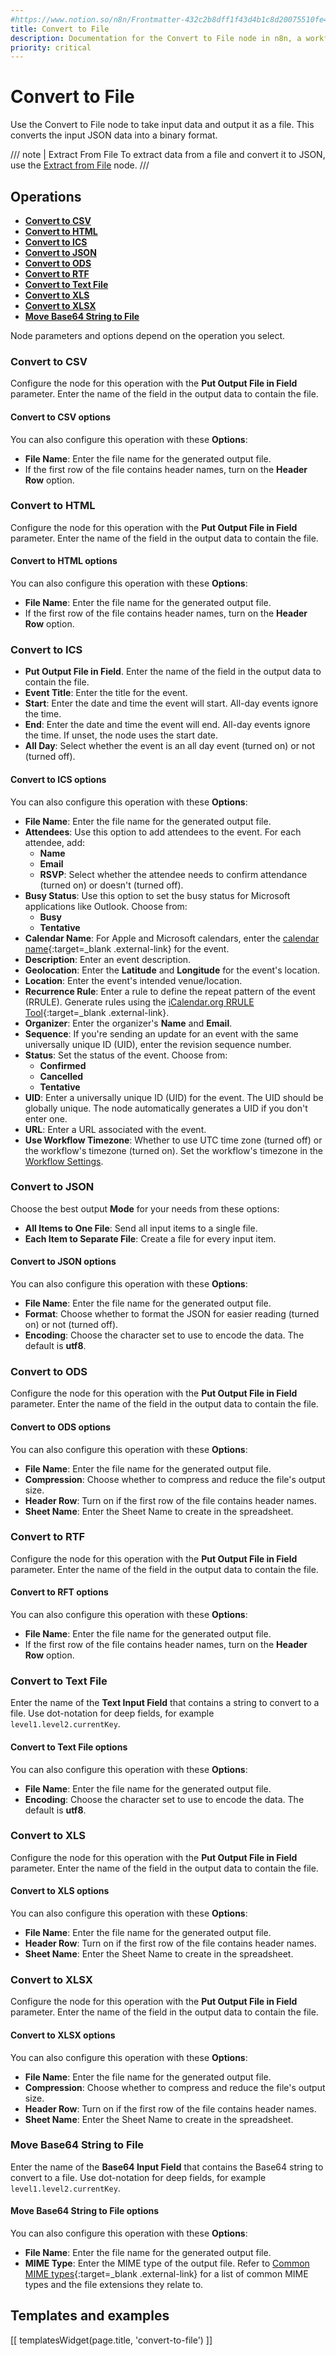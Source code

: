 ```yaml
---
#https://www.notion.so/n8n/Frontmatter-432c2b8dff1f43d4b1c8d20075510fe4
title: Convert to File
description: Documentation for the Convert to File node in n8n, a workflow automation platform. Includes guidance on usage, and links to examples.
priority: critical
---
```


# Convert to File

Use the Convert to File node to take input data and output it as a file. This converts the input JSON data into a binary format.

/// note | Extract From File
To extract data from a file and convert it to JSON, use the [Extract from File](/integrations/builtin/core-nodes/n8n-nodes-base.extractfromfile/) node.
///

## Operations

* [**Convert to CSV**](#convert-to-csv)
* [**Convert to HTML**](#convert-to-html)
* [**Convert to ICS**](#convert-to-ics)
* [**Convert to JSON**](#convert-to-json)
* [**Convert to ODS**](#convert-to-ods)
* [**Convert to RTF**](#convert-to-rtf)
* [**Convert to Text File**](#convert-to-text-file)
* [**Convert to XLS**](#convert-to-xls)
* [**Convert to XLSX**](#convert-to-xlsx)
* [**Move Base64 String to File**](#move-base64-string-to-file)

Node parameters and options depend on the operation you select.

### Convert to CSV

Configure the node for this operation with the **Put Output File in Field** parameter. Enter the name of the field in the output data to contain the file.

#### Convert to CSV options

You can also configure this operation with these **Options**:

* **File Name**: Enter the file name for the generated output file.
* If the first row of the file contains header names, turn on the **Header Row** option.

### Convert to HTML

Configure the node for this operation with the **Put Output File in Field** parameter. Enter the name of the field in the output data to contain the file.

#### Convert to HTML options

You can also configure this operation with these **Options**:

* **File Name**: Enter the file name for the generated output file.
* If the first row of the file contains header names, turn on the **Header Row** option.

### Convert to ICS

* **Put Output File in Field**. Enter the name of the field in the output data to contain the file.
* **Event Title**: Enter the title for the event.
* **Start**: Enter the date and time the event will start. All-day events ignore the time.
* **End**: Enter the date and time the event will end. All-day events ignore the time. If unset, the node uses the start date.
* **All Day**: Select whether the event is an all day event (turned on) or not (turned off).

#### Convert to ICS options

You can also configure this operation with these **Options**:

* **File Name**: Enter the file name for the generated output file.
* **Attendees**: Use this option to add attendees to the event. For each attendee, add:
	* **Name**
	* **Email**
	* **RSVP**: Select whether the attendee needs to confirm attendance (turned on) or doesn't (turned off).
* **Busy Status**: Use this option to set the busy status for Microsoft applications like Outlook. Choose from:
	* **Busy**
	* **Tentative**
* **Calendar Name**: For Apple and Microsoft calendars, enter the [calendar name](https://learn.microsoft.com/en-us/openspecs/exchange_server_protocols/ms-oxcical/1da58449-b97e-46bd-b018-a1ce576f3e6d){:target=_blank .external-link} for the event.
*  **Description**: Enter an event description.
* **Geolocation**: Enter the **Latitude** and **Longitude** for the event's location.
* **Location**: Enter the event's intended venue/location.
* **Recurrence Rule**: Enter a rule to define the repeat pattern of the event (RRULE). Generate rules using the [iCalendar.org RRULE Tool](https://icalendar.org/rrule-tool.html){:target=_blank .external-link}.
* **Organizer**: Enter the organizer's **Name** and **Email**.
* **Sequence**: If you're sending an update for an event with the same universally unique ID (UID), enter the revision sequence number.
* **Status**: Set the status of the event. Choose from:
	* **Confirmed**
	* **Cancelled**
	* **Tentative**
* **UID**: Enter a universally unique ID (UID) for the event. The UID should be globally unique. The node automatically generates a UID if you don't enter one.
* **URL**: Enter a URL associated with the event.
* **Use Workflow Timezone**: Whether to use UTC time zone (turned off) or the workflow's timezone (turned on). Set the workflow's timezone in the [Workflow Settings](/workflows/settings/).

### Convert to JSON

Choose the best output **Mode** for your needs from these options:

* **All Items to One File**: Send all input items to a single file.
* **Each Item to Separate File**: Create a file for every input item.

#### Convert to JSON options

You can also configure this operation with these **Options**:

* **File Name**: Enter the file name for the generated output file.
* **Format**: Choose whether to format the JSON for easier reading (turned on) or not (turned off).
* **Encoding**: Choose the character set to use to encode the data. The default is **utf8**.

### Convert to ODS

Configure the node for this operation with the **Put Output File in Field** parameter. Enter the name of the field in the output data to contain the file.

#### Convert to ODS options

You can also configure this operation with these **Options**:

* **File Name**: Enter the file name for the generated output file.
* **Compression**: Choose whether to compress and reduce the file's output size.
* **Header Row**: Turn on if the first row of the file contains header names.
* **Sheet Name**: Enter the Sheet Name to create in the spreadsheet.

### Convert to RTF

Configure the node for this operation with the **Put Output File in Field** parameter. Enter the name of the field in the output data to contain the file.

#### Convert to RFT options

You can also configure this operation with these **Options**:

* **File Name**: Enter the file name for the generated output file.
* If the first row of the file contains header names, turn on the **Header Row** option.

### Convert to Text File

Enter the name of the **Text Input Field** that contains a string to convert to a file. Use dot-notation for deep fields, for example `level1.level2.currentKey`.

#### Convert to Text File options

You can also configure this operation with these **Options**:

* **File Name**: Enter the file name for the generated output file.
* **Encoding**: Choose the character set to use to encode the data. The default is **utf8**.

### Convert to XLS

Configure the node for this operation with the **Put Output File in Field** parameter. Enter the name of the field in the output data to contain the file.

#### Convert to XLS options

You can also configure this operation with these **Options**:

* **File Name**: Enter the file name for the generated output file.
* **Header Row**: Turn on if the first row of the file contains header names.
* **Sheet Name**: Enter the Sheet Name to create in the spreadsheet.

### Convert to XLSX

Configure the node for this operation with the **Put Output File in Field** parameter. Enter the name of the field in the output data to contain the file.

#### Convert to XLSX options

You can also configure this operation with these **Options**:

* **File Name**: Enter the file name for the generated output file.
* **Compression**: Choose whether to compress and reduce the file's output size.
* **Header Row**: Turn on if the first row of the file contains header names.
* **Sheet Name**: Enter the Sheet Name to create in the spreadsheet.

### Move Base64 String to File

Enter the name of the **Base64 Input Field** that contains the Base64 string to convert to a file. Use dot-notation for deep fields, for example `level1.level2.currentKey`.

#### Move Base64 String to File options

You can also configure this operation with these **Options**:

* **File Name**: Enter the file name for the generated output file.
* **MIME Type**: Enter the MIME type of the output file. Refer to [Common MIME types](https://developer.mozilla.org/en-US/docs/Web/HTTP/Basics_of_HTTP/MIME_types/Common_types){:target=_blank .external-link} for a list of common MIME types and the file extensions they relate to.

## Templates and examples

<!-- see https://www.notion.so/n8n/Pull-in-templates-for-the-integrations-pages-37c716837b804d30a33b47475f6e3780 -->
[[ templatesWidget(page.title, 'convert-to-file') ]]

